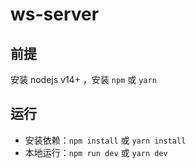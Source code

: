 # ws-server

## 前提

安装 nodejs v14+ ，安装 `npm` 或 `yarn`

## 运行

- 安装依赖：`npm install` 或 `yarn install`
- 本地运行：`npm run dev` 或 `yarn dev`
